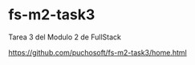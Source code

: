 # fs-m2-task3
Tarea 3 del Modulo 2 de FullStack

https://github.com/puchosoft/fs-m2-task3/home.html

